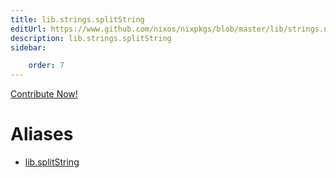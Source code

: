 ```yaml
---
title: lib.strings.splitString
editUrl: https://www.github.com/nixos/nixpkgs/blob/master/lib/strings.nix#L872C17
description: lib.strings.splitString
sidebar:

    order: 7
---
```


<a href="https://www.github.com/nixos/nixpkgs/blob/master/lib/strings.nix#L872C17">Contribute Now!</a>


# Aliases

- [lib.splitString](/nix-doc-comments/reference/lib/lib-splitString)


